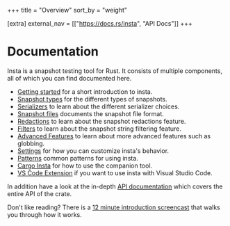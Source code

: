 +++
title = "Overview"
sort_by = "weight"

[extra]
external_nav = [["https://docs.rs/insta", "API Docs"]]
+++

# Documentation

Insta is a snapshot testing tool for Rust.  It consists of multiple components,
all of which you can find documented here.

* [Getting started](./quickstart/) for a short introduction to insta.
* [Snapshot types](./snapshot-types/) for the different types of snapshots.
* [Serializers](./serializers/) to learn about the different serializer choices.
* [Snapshot files](./snapshot-files/) documents the snapshot file format.
* [Redactions](./redactions/) to learn about the snapshot redactions feature.
* [Filters](./filters/) to learn about the snapshot string filtering feature.
* [Advanced Features](./advanced/) to learn about more advanced features such as globbing.
* [Settings](./settings/) for how you can customize insta's behavior.
* [Patterns](./patterns/) common patterns for using insta.
* [Cargo Insta](./cli/) for how to use the companion tool.
* [VS Code Extension](./vscode/) if you want to use insta with Visual Studio Code.

In addition have a look at the in-depth [API documentation](https://docs.rs/insta)
which covers the entire API of the crate.

Don't like reading? There is a [12 minute introduction screencast](https://www.youtube.com/embed/rCHrMqE4JOY)
that walks you through how it works.
